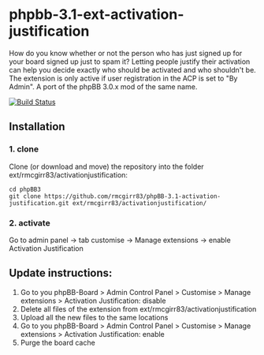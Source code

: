 phpbb-3.1-ext-activation-justification
=========================

How do you know whether or not the person who has just signed up for your board signed up just to spam it? Letting people justify their activation can help you decide exactly who should be activated and who shouldn't be. The extension is only active if user registration in the ACP is set to "By Admin". A port of the phpBB 3.0.x mod of the same name.

[![Build Status](https://travis-ci.org/RMcGirr83/phpBB-3.1-activation-justification.svg?branch=master)](https://travis-ci.org/RMcGirr83/phpBB-3.1-activation-justification)
## Installation

### 1. clone
Clone (or download and move) the repository into the folder ext/rmcgirr83/activationjustification:

```
cd phpBB3
git clone https://github.com/rmcgirr83/phpBB-3.1-activation-justification.git ext/rmcgirr83/activationjustification/
```

### 2. activate
Go to admin panel -> tab customise -> Manage extensions -> enable Activation Justification

## Update instructions:
1. Go to you phpBB-Board > Admin Control Panel > Customise > Manage extensions > Activation Justification: disable
2. Delete all files of the extension from ext/rmcgirr83/activationjustification
3. Upload all the new files to the same locations
4. Go to you phpBB-Board > Admin Control Panel > Customise > Manage extensions > Activation Justification: enable
5. Purge the board cache
